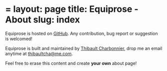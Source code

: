 =
layout: page
title: Equiprose - About
slug: index
=

Equiprose is hosted on [GitHub](https://github.com/thibaultCha/Equiprose). Any contribution, bug report or suggestion is welcomed!

Equiprose is built and maintained by [Thibault Charbonnier](http://thibaultcha.me), drop me an email anytime at [thibaultcha@me.com](mailto:thibaultcha@me.com).

Feel free to erase this content and create **your own** about page!